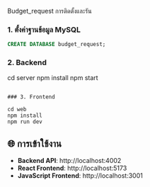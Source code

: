 Budget_request
การติดตั้งและรัน

### 1. ตั้งค่าฐานข้อมูล MySQL
```sql
CREATE DATABASE budget_request;
```

### 2. Backend
cd server
npm install
npm start
```

### 3. Frontend 

cd web
npm install
npm run dev
```



## 🌐 การเข้าใช้งาน

- **Backend API**: http://localhost:4002
- **React Frontend**: http://localhost:5173
- **JavaScript Frontend**: http://localhost:3001
